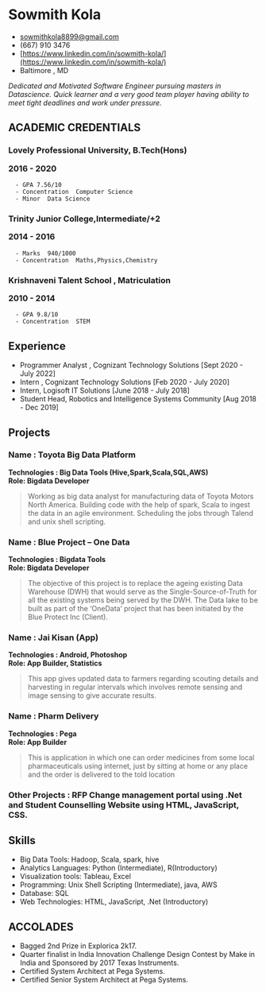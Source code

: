 # Sowmith Kola

- <sowmithkola8899@gmail.com>
- (667) 910 3476
- [https://www.linkedin.com/in/sowmith-kola/](https://www.linkedin.com/in/sowmith-kola/)
- Baltimore , MD



*Dedicated and Motivated Software Engineer pursuing masters in Datascience. Quick learner and
a very good team player having ability to meet tight deadlines and work under pressure.*


## ACADEMIC CREDENTIALS

### Lovely Professional University, B.Tech(Hons) <p>  2016 - 2020<p/>
~~~
  - GPA 7.56/10
  - Concentration  Computer Science
  - Minor  Data Science
~~~
### Trinity Junior College,Intermediate/+2    <p> 2014 - 2016<p/>
~~~
  - Marks  940/1000
  - Concentration  Maths,Physics,Chemistry 
~~~
### Krishnaveni Talent School , Matriculation  <p> 2010 - 2014<p/>
~~~
  - GPA 9.8/10
  - Concentration  STEM 
~~~
## Experience

  - Programmer Analyst , Cognizant Technology Solutions  [Sept 2020 - July 2022]
  - Intern , Cognizant Technology Solutions  [Feb 2020 - July 2020]
  - Intern, Logisoft IT Solutions  [June 2018 - July 2018]
  - Student Head, Robotics and Intelligence Systems Community   [Aug 2018 - Dec 2019]


## Projects

### Name : Toyota Big Data Platform 
**Technologies  : Big Data Tools (Hive,Spark,Scala,SQL,AWS)**
**<br>Role: Bigdata Developer<br>**

> Working as big data analyst for manufacturing data of Toyota Motors North America. Building code with the help of spark, Scala to ingest the data in an agile environment. Scheduling the jobs through Talend and unix shell scripting.


### Name : Blue Project – One Data
**Technologies  : Bigdata Tools**
**<br>Role: Bigdata Developer<br>**

> The objective of this project is to replace the ageing existing Data Warehouse (DWH) that would serve as the Single-Source-of-Truth for all the existing systems being served by the
DWH. The Data lake to be built as part of the ‘OneData’ project that has been initiated by the Blue Protect Inc (Client).


### Name : Jai Kisan (App)
**Technologies  : Android, Photoshop**
**<br>Role: App Builder, Statistics<br>**

> This app gives updated data to farmers regarding scouting details and harvesting in regular intervals which involves remote sensing and image sensing to give accurate results.


### Name : Pharm Delivery
**Technologies  : Pega**
**<br>Role: App Builder<br>**

> This is application in which one can order medicines from some local pharmaceuticals using internet, just by sitting at home or any place and the order is delivered to the told location

### Other Projects : RFP Change management portal using .Net and Student Counselling Website using HTML, JavaScript, CSS.

## Skills

 - Big Data Tools: Hadoop, Scala, spark, hive
 - Analytics Languages: Python (Intermediate), R(Introductory)
 - Visualization tools: Tableau, Excel
 - Programming: Unix Shell Scripting (Intermediate), java, AWS
 - Database: SQL
 - Web Technologies: HTML, JavaScript, .Net (Introductory)

## ACCOLADES
- Bagged 2nd Prize in Explorica 2k17. 
- Quarter finalist in India Innovation Challenge Design Contest by Make in India and Sponsored by 2017 Texas Instruments.
- Certified System Architect at Pega Systems.
- Certified Senior System Architect at Pega Systems.


